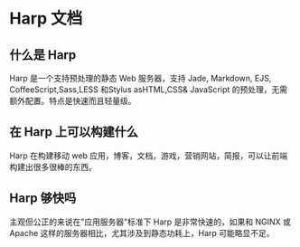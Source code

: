 # Harp 文档

## 什么是 Harp

Harp 是一个支持预处理的静态 Web 服务器，支持 Jade, Markdown, EJS, CoffeeScript,Sass,LESS 和Stylus asHTML,CSS& JavaScript 的预处理，无需额外配置。特点是快速而且轻量级。

## 在 Harp 上可以构建什么

Harp 在构建移动 web 应用，博客，文档，游戏，营销网站，简报，可以让前端构建出很多很棒的东西。

## Harp 够快吗

主观但公正的来说在"应用服务器"标准下 Harp 是非常快速的，如果和 NGINX 或 Apache 这样的服务器相比，尤其涉及到静态功耗上，Harp 可能略显不足。